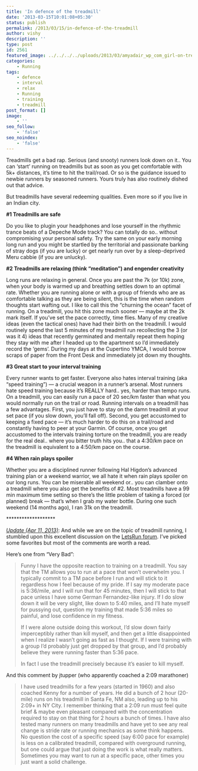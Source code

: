 ```yaml
---
title: 'In defence of the treadmill'
date: '2013-03-15T10:01:08+05:30'
status: publish
permalink: /2013/03/15/in-defence-of-the-treadmill
author: vishy
description: ''
type: post
id: 2561
featured_image: ../../../../uploads/2013/03/amyadair_wp_com_girl-on-treadmill1.jpg
categories: 
    - Running
tags:
    - defence
    - interval
    - relax
    - Running
    - training
    - treadmill
post_format: []
image:
    - ''
seo_follow:
    - 'false'
seo_noindex:
    - 'false'
---
```


Treadmills get a bad rap. Serious (and snooty) runners look down on it.. You can ‘start’ running on treadmills but as soon as you get comfortable with 5k+ distances, it’s time to hit the trail/road. Or so is the guidance issued to newbie runners by seasoned runners. Yours truly has also routinely dished out that advice.

But treadmills have several redeeming qualities. Even more so if you live in an Indian city.

**\#1 Treadmills are safe**

Do you like to plugin your headphones and lose yourself in the rhythmic trance beats of a Depeche Mode track? You can totally do so.. without compromising your personal safety. Try the same on your early morning long run and you might be startled by the territorial and passionate barking of stray dogs (if you are lucky) or get nearly run over by a sleep-deprived Meru cabbie (if you are unlucky).

**\#2 Treadmills are relaxing (think “meditation”) and engender creativity**

Long runs are relaxing in general. Once you are past the 7k (or 10k) zone, when your body is warmed up and breathing settles down to an optimal rate. Whether you are running alone or with a group of friends who are as comfortable talking as they are being silent, this is the time when random thoughts start wafting out. I like to call this the “churning the ocean” facet of running. On a treadmill, you hit this zone much sooner — maybe at the 2k mark itself. If you’ve set the pace correctly, time flies. Many of my creative ideas (even the tactical ones) have had their birth on the treadmill. I would routinely spend the last 5 minutes of my treadmill run recollecting the 3 (or was it 4) ideas that recently germinated and mentally repeat them hoping they stay with me after I headed up to the apartment so I’d immediately record the ‘gems’. During my days at the Cupertino YMCA, I would borrow scraps of paper from the Front Desk and immediately jot down my thoughts.

**\#3 Great start to your interval training**

Every runner wants to get faster. Everyone also hates interval training (aka “speed training”) — a crucial weapon in a runner’s arsenal. Most runners hate speed training because it’s REALLY hard.. yes, harder than tempo runs. On a treadmill, you can easily run a pace of 20 sec/km faster than what you would normally run on the trail or road. Running intervals on a treadmill has a few advantages. First, you just have to stay on the damn treadmill at your set pace (if you slow down, you’ll fall off). Second, you get accustomed to keeping a fixed pace — it’s much harder to do this on a trail/road and constantly having to peer at your Garmin. Of course, once you get accustomed to the intervals training torture on the treadmill, you are ready for the real deal.. where you bitter truth hits you.. that a 4:30/km pace on the treadmill is equivalent to a 4:50/km pace on the course.

**\#4 When rain plays spoiler**

Whether you are a disciplined runner following Hal Higdon’s advanced training plan or a weekend warrior, we all hate it when rain plays spoiler on our long runs. You can be miserable all weekend or.. you can clamber onto a treadmill where you also get the benefits of #2. Most treadmills have a 99 min maximum time setting so there’s the little problem of taking a forced (or planned) break — that’s when I grab my water bottle. During one such weekend (14 months ago), I ran 31k on the treadmill.

\*\*\*\*\*\*\*\*\*\*\*\*\*\*\*\*\*\*\*

<span style="text-decoration: underline;">*Update (Apr 11, 2013)*</span>: And while we are on the topic of treadmill running, I stumbled upon this excellent discussion on the [LetsRun forum](http://www.letsrun.com/forum/flat_read.php?thread=2786955). I’ve picked some favorites but most of the comments are worth a read.

Here’s one from “Very Bad”:

> Funny I have the opposite reaction to training on a treadmill. You say that the TM allows you to run at a pace that won’t overwhelm you. I typically commit to a TM pace before I run and will stick to it regardless how I feel because of my pride. If I say my moderate pace is 5:36/mile, and I will run that for 45 minutes, then I will stick to that pace unless I have some German Fernandez-like injury. If I do slow down it will be very slight, like down to 5:40 miles, and I’ll hate myself for pussying out, question my training that made 5:36 miles so painful, and lose confidence in my fitness.
> 
> If I were alone outside doing this workout, I’d slow down fairly imperceptibly rather than kill myself, and then get a little disappointed when I realize I wasn’t going as fast as I thought. If I were training with a group I’d probably just get dropped by that group, and I’d probably believe they were running faster than 5:36 pace.
> 
> In fact I use the treadmill precisely because it’s easier to kill myself.

And this comment by jtupper (who apparently coached a 2:09 marathoner)

> I have used treadmills for a few years (started in 1960) and also coached Kenny for a number of years. He did a bunch of 2 hour (20-mile) runs on his treadmill in Santa Fe, NM also, leading up to his 2:09+ in NY City. I remember thinking that a 2:09 run must feel quite brief &amp; maybe even pleasant compared with the concentration required to stay on that thing for 2 hours a bunch of times. I have also tested many runners on many treadmills and have yet to see any real change is stride rate or running mechanics as some think happens. No question the cost of a specific speed (say 6:00 pace for example) is less on a calibrated treadmill, compared with overground running, but one could argue that just doing the work is what really matters. Sometimes you may want to run at a specific pace, other times you just want a solid challenge.

